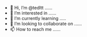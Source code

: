 - 👋 Hi, I’m @tedltt ......
- 👀 I’m interested in ......
- 🌱 I’m currently learning .....
- 💞️ I’m looking to collaborate on ......
- 📫 How to reach me ......

<!---
tedltt/tedltt is a ✨ special ✨ repository because its `README.md` (this file) appears on your GitHub profile.
You can click the Preview link to take a look at your changes.
--->
